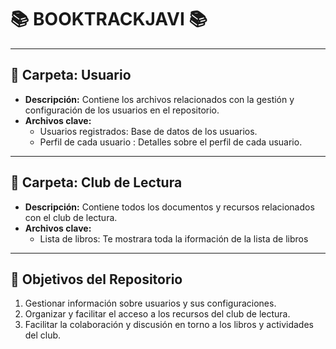 #  📚 BOOKTRACKJAVI 📚
---

## 📁 **Carpeta: Usuario**
- **Descripción:** Contiene los archivos relacionados con la gestión y configuración de los usuarios en el repositorio.
- **Archivos clave:**
  - Usuarios registrados: Base de datos de los usuarios.
  - Perfil de cada usuario : Detalles sobre el perfil de cada usuario.
---

## 📁 **Carpeta: Club de Lectura**
- **Descripción:** Contiene todos los documentos y recursos relacionados con el club de lectura.
- **Archivos clave:**
  - Lista de libros: Te mostrara toda la iformación de la lista de libros

---

## 🚀 **Objetivos del Repositorio**
1. Gestionar información sobre usuarios y sus configuraciones.
2. Organizar y facilitar el acceso a los recursos del club de lectura.
3. Facilitar la colaboración y discusión en torno a los libros y actividades del club.

